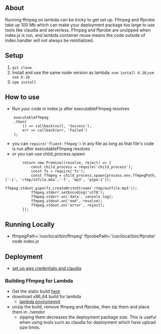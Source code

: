 ## About
Running ffmpeg on lambda can be tricky to get set up. Ffmpeg and ffprobe take up 100 Mb which can make your deployment package too large to use tools like claudia and serverless. Ffmpeg and ffprobe are unzipped when index.js is run, and lambda container reuse means the code outside of index.handler will not always be reinitialized.


## Setup
1. `git clone`
2. Install and use the same node version as lambda: `nvm install 6.10`,`nvm use 6.10`
3. `npm install`

## How to use
- Run your code in index.js after executableFfmpeg resolves
```
    executableFfmpeg
    .then(
        () => callback(null, 'Success'),
        err => callback(err, 'Failed')
    );
```
- you can ```require('fluent-ffmpeg')``` in any file as long as that file's code is run after executableFfmpeg resolves
- or you can use child_process.spawn
```
        return new Promise((resolve, reject) => {
            const child_process = require('child_process');
            const fs = require('fs');
            const ffmpeg = child_process.spawn(process.env.ffmpegPath, ['-i', '/tmp/infile.m4a','-f', 'mp3', 'pipe:1']);
            ffmpeg.stdout.pipe(fs.createWriteStream('/tmp/outfile.mp3'));
            ffmpeg.stderr.setEncoding('utf8');
            ffmpeg.stderr.on('data', console.log);
            ffmpeg.stdout.on('end', resolve);
            ffmpeg.stdout.on('error', reject);
        });
```

## Running Locally
- ffmpegPath='/usr/local/bin/ffmpeg' ffprobePath='/usr/local/bin/ffprobe' node index.js


## Deployment
- [set up aws credentials and claudia](https://claudiajs.com/tutorials/installing.html)


### Building Ffmpeg for Lambda
- Get the static build [here](https://www.johnvansickle.com/ffmpeg/)
- download x86_64 build for lambda
  - [lambda environemnt](https://docs.aws.amazon.com/lambda/latest/dg/current-supported-versions.html)
- unzip the build, remove ffmpeg and ffprobe, then zip them and place them in ./vendor
    - zipping them decreases the deployment package size. This is useful when using tools such as claudia for deployment which have upload size limits.
